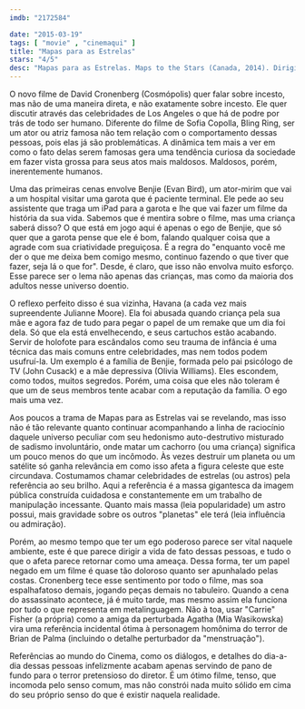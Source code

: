 ```yaml
---
imdb: "2172584"

date: "2015-03-19"
tags: [ "movie" , "cinemaqui" ]
title: "Mapas para as Estrelas"
stars: "4/5"
desc: "Mapas para as Estrelas. Maps to the Stars (Canada, 2014). Dirigido por David"
---
```

O novo filme de David Cronenberg (Cosmópolis) quer falar sobre incesto, mas não de uma maneira direta, e não exatamente sobre incesto. Ele quer discutir através das celebridades de Los Angeles o que há de podre por trás de todo ser humano. Diferente do filme de Sofia Copolla, Bling Ring, ser um ator ou atriz famosa não tem relação com o comportamento dessas pessoas, pois elas já são problemáticas. A dinâmica tem mais a ver em como o fato delas serem famosas gera uma tendência curiosa da sociedade em fazer vista grossa para seus atos mais maldosos. Maldosos, porém, inerentemente humanos.

Uma das primeiras cenas envolve Benjie (Evan Bird), um ator-mirim que vai a um hospital visitar uma garota que é paciente terminal. Ele pede ao seu assistente que traga um iPad para a garota e lhe que vai fazer um filme da história da sua vida. Sabemos que é mentira sobre o filme, mas uma criança saberá disso? O que está em jogo aqui é apenas o ego de Benjie, que só quer que a garota pense que ele é bom, falando qualquer coisa que a agrade com sua criatividade preguiçosa. É a regra do "enquanto você me der o que me deixa bem comigo mesmo, continuo fazendo o que tiver que fazer, seja lá o que for". Desde, é claro, que isso não envolva muito esforço. Esse parece ser o lema não apenas das crianças, mas como da maioria dos adultos nesse universo doentio.

O reflexo perfeito disso é sua vizinha, Havana (a cada vez mais supreendente Julianne Moore). Ela foi abusada quando criança pela sua mãe e agora faz de tudo para pegar o papel de um remake que um dia foi dela. Só que ela está envelhecendo, e seus cartuchos estão acabando. Servir de holofote para escândalos como seu trauma de infância é uma técnica das mais comuns entre celebridades, mas nem todos podem usufruí-la. Um exemplo é a família de Benjie, formada pelo pai psicólogo de TV (John Cusack) e a mãe depressiva (Olivia Williams). Eles escondem, como todos, muitos segredos. Porém, uma coisa que eles não toleram é que um de seus membros tente acabar com a reputação da família. O ego mais uma vez.

Aos poucos a trama de Mapas para as Estrelas vai se revelando, mas isso não é tão relevante quanto continuar acompanhando a linha de raciocínio daquele universo peculiar com seu hedonismo auto-destrutivo misturado de sadismo involuntário, onde matar um cachorro (ou uma criança) significa um pouco menos do que um incômodo. Às vezes destruir um planeta ou um satélite só ganha relevância em como isso afeta a figura celeste que este circundava. Costumamos chamar celebridades de estrelas (ou astros) pela referência ao seu brilho. Aqui a referência é a massa gigantesca da imagem pública construída cuidadosa e constantemente em um trabalho de manipulação incessante. Quanto mais massa (leia popularidade) um astro possui, mais gravidade sobre os outros "planetas" ele terá (leia influência ou admiração).

Porém, ao mesmo tempo que ter um ego poderoso parece ser vital naquele ambiente, este é que parece dirigir a vida de fato dessas pessoas, e tudo o que o afeta parece retornar como uma ameaça. Dessa forma, ter um papel negado em um filme é quase tão doloroso quanto ser apunhalado pelas costas. Cronenberg tece esse sentimento por todo o filme, mas soa espalhafatoso demais, jogando peças demais no tabuleiro. Quando a cena do assassinato acontece, já é muito tarde, mas mesmo assim ela funciona por tudo o que representa em metalinguagem. Não à toa, usar "Carrie" Fisher (a própria) como a amiga da perturbada Agatha (Mia Wasikowska) vira uma referência incidental ótima à personagem homônima do terror de Brian de Palma (incluindo o detalhe perturbador da "menstruação").

Referências ao mundo do Cinema, como os diálogos, e detalhes do dia-a-dia dessas pessoas infelizmente acabam apenas servindo de pano de fundo para o terror pretensioso do diretor. É um ótimo filme, tenso, que incomoda pelo senso comum, mas não constrói nada muito sólido em cima do seu próprio senso do que é existir naquela realidade.
